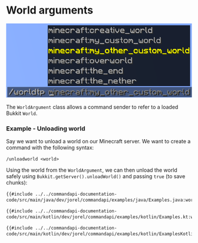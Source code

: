 # World arguments

![A picture of world arguments in action](./images/arguments/worldargument.png)

The `WorldArgument` class allows a command sender to refer to a loaded Bukkit `World`.

<div class="example">

### Example - Unloading world

Say we want to unload a world on our Minecraft server. We want to create a command with the following syntax:

```mccmd
/unloadworld <world>
```

Using the world from the `WorldArgument`, we can then unload the world safely using `Bukkit.getServer().unloadWorld()` and passing `true` (to save chunks):

<div class="multi-pre">

```java,Java
{{#include ../../commandapi-documentation-code/src/main/java/dev/jorel/commandapi/examples/java/Examples.java:worldarguments}}
```

```kotlin,Kotlin
{{#include ../../commandapi-documentation-code/src/main/kotlin/dev/jorel/commandapi/examples/kotlin/Examples.kt:worldarguments}}
```

```kotlin,Kotlin_DSL
{{#include ../../commandapi-documentation-code/src/main/kotlin/dev/jorel/commandapi/examples/kotlin/ExamplesKotlinDSL.kt:worldarguments}}
```

</div>

</div>

